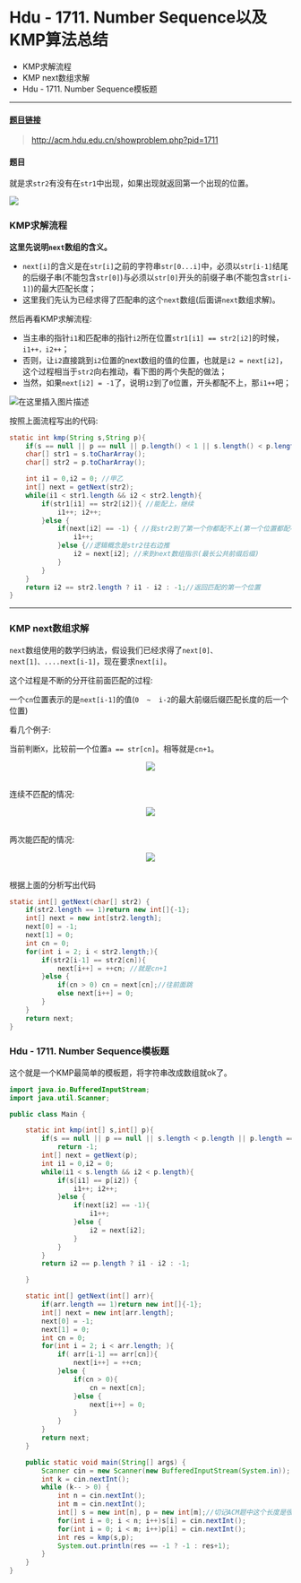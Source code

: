 # Hdu - 1711. Number Sequence以及KMP算法总结

 - KMP求解流程
 - KMP next数组求解
 - Hdu - 1711. Number Sequence模板题
***
#### [题目链接](http://acm.hdu.edu.cn/showproblem.php?pid=1711)

> http://acm.hdu.edu.cn/showproblem.php?pid=1711

#### 题目

就是求`str2`有没有在`str1`中出现，如果出现就返回第一个出现的位置。

![](images/1711_t.png)

### KMP求解流程

**这里先说明`next`数组的含义。**

 -  `next[i]`的含义是在`str[i]`之前的字符串`str[0...i]`中，必须以`str[i-1]`结尾的后缀子串(不能包含`str[0]`)与必须以`str[0]`开头的前缀子串(不能包含`str[i-1]`)的最大匹配长度；
 - 这里我们先认为已经求得了匹配串的这个`next`数组(后面讲`next`数组求解)。

然后再看KMP求解流程:

 - 当主串的指针`i1`和匹配串的指针`i2`所在位置`str1[i1] == str2[i2]`的时候，`i1++，i2++`；
 - 否则，让`i2`直接跳到`i2`位置的next数组的值的位置，也就是`i2 = next[i2]`，这个过程相当于`str2`向右推动，看下图的两个失配的做法；
 - 当然，如果`next[i2] = -1`了，说明`i2`到了`0`位置，开头都配不上，那`i1++`吧；

![在这里插入图片描述](images/1711_s.png)

按照上面流程写出的代码:
```java
static int kmp(String s,String p){
    if(s == null || p == null || p.length() < 1 || s.length() < p.length() )return -1;
    char[] str1 = s.toCharArray();
    char[] str2 = p.toCharArray();

    int i1 = 0,i2 = 0; //甲乙
    int[] next = getNext(str2);
    while(i1 < str1.length && i2 < str2.length){
        if(str1[i1] == str2[i2]){ //能配上，继续
            i1++; i2++;
        }else {
            if(next[i2] == -1) { //我str2到了第一个你都配不上(第一个位置都配不上),那你str1就下一个吧
                i1++;
            }else {//逻辑概念是str2往右边推
                i2 = next[i2]; //来到next数组指示(最长公共前缀后缀)
            }
        }
    }
    return i2 == str2.length ? i1 - i2 : -1;//返回匹配的第一个位置
}
```

***
### KMP next数组求解

 `next`数组使用的数学归纳法，假设我们已经求得了`next[0]、next[1]、....next[i-1]`，现在要求`next[i]`。

这个过程是不断的分开往前面匹配的过程: 

一个`cn`位置表示的是`next[i-1]`的值(`0  ~  i-2`的最大前缀后缀匹配长度的后一个位置)

看几个例子:

当前判断`X`，比较前一个位置`a == str[cn]`。相等就是`cn+1`。

<div align="center"><img src="images/1711_s_1.png"></div><br>

连续不匹配的情况:

<div align="center"><img src="images/1711_s_2.png"></div><br>

两次能匹配的情况:

<div align="center"><img src="images/1711_s_3.png"></div><br>

根据上面的分析写出代码

```java
static int[] getNext(char[] str2) {
    if(str2.length == 1)return new int[]{-1};
    int[] next = new int[str2.length];
    next[0] = -1;
    next[1] = 0;
    int cn = 0;
    for(int i = 2; i < str2.length;){
        if(str2[i-1] == str2[cn]){
            next[i++] = ++cn; //就是cn+1
        }else {
            if(cn > 0) cn = next[cn];//往前面跳
            else next[i++] = 0;
        }
    }
    return next;
}
```
### Hdu - 1711. Number Sequence模板题

这个就是一个KMP最简单的模板题，将字符串改成数组就ok了。
```java
import java.io.BufferedInputStream;
import java.util.Scanner;

public class Main {

    static int kmp(int[] s,int[] p){
        if(s == null || p == null || s.length < p.length || p.length == 0)
        	return -1;
        int[] next = getNext(p);
        int i1 = 0,i2 = 0;
        while(i1 < s.length && i2 < p.length){
            if(s[i1] == p[i2]) {
                i1++; i2++;
            }else {
                if(next[i2] == -1){
                    i1++;
                }else {
                    i2 = next[i2];
                }
            }
        }
        return i2 == p.length ? i1 - i2 : -1;

    }

    static int[] getNext(int[] arr){
        if(arr.length == 1)return new int[]{-1};
        int[] next = new int[arr.length];
        next[0] = -1;
        next[1] = 0;
        int cn = 0;
        for(int i = 2; i < arr.length; ){
            if( arr[i-1] == arr[cn]){
                next[i++] = ++cn;
            }else {
                if(cn > 0){
                    cn = next[cn];
                }else {
                    next[i++] = 0;
                }
            }
        }
        return next;
    }

    public static void main(String[] args) {
        Scanner cin = new Scanner(new BufferedInputStream(System.in));
        int k = cin.nextInt();
        while (k-- > 0) {
            int n = cin.nextInt();
            int m = cin.nextInt();
            int[] s = new int[n], p = new int[m];//切记ACM题中这个长度是很重要的，不能随便new int[n+1]因为后面用length代替了n
            for(int i = 0; i < n; i++)s[i] = cin.nextInt();
            for(int i = 0; i < m; i++)p[i] = cin.nextInt();
            int res = kmp(s,p);
            System.out.println(res == -1 ? -1 : res+1);
        }
    }
}
```

